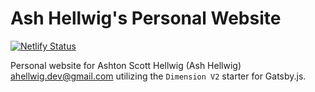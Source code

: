 # Ash Hellwig's Personal Website

[![Netlify Status](https://api.netlify.com/api/v1/badges/972a4bd8-8854-4548-a606-dba514fe8dc8/deploy-status)](https://app.netlify.com/sites/ashhellwig/deploys)

Personal website for Ashton Scott Hellwig (Ash Hellwig) <ahellwig.dev@gmail.com>
utilizing the `Dimension V2` starter for Gatsby.js.
